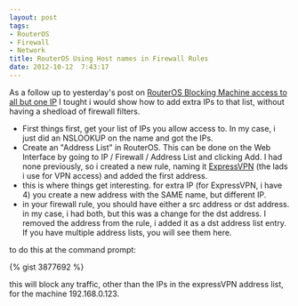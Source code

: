 ```yaml
---
layout: post
tags:
- RouterOS
- Firewall
- Network
title: RouterOS Using Host names in Firewall Rules
date: 2012-10-12  7:43:17
---
```

As a follow up to yesterday's post on [RouterOS Blocking Machine access to all but one IP][1] I tought i would show how to add extra IPs to that list, without having a shedload of firewall filters.

* First things first, get your list of IPs you allow access to. In my case, i just did an NSLOOKUP on the name and got the IPs.
* Create an "Address List" in RouterOS. This can be done on the Web Interface by going to IP / Firewall / Address List and clicking Add. I had none previously, so i created a new rule, naming it [ExpressVPN][2] (the lads i use for VPN access) and added the first address.
* this is where things get interesting. for extra IP (for ExpressVPN, i have 4) you create a new address with the SAME name, but different IP. 
* in your firewall rule, you should have either a src address or dst address. in my case, i had both, but this was a change for the dst address. I removed the address from the rule, i added it as a dst address list entry. If you have multiple address lists, you will see them here.

to do this at the command prompt:

{% gist 3877692 %}

this will block any traffic, other than the IPs in the expressVPN address list, for the machine 192.168.0.123. 

[1]:http://tiernanotoole.ie/2012/10/11/routeros_blocking_machine_access.html
[2]:http://doofer.me/R2TR0V